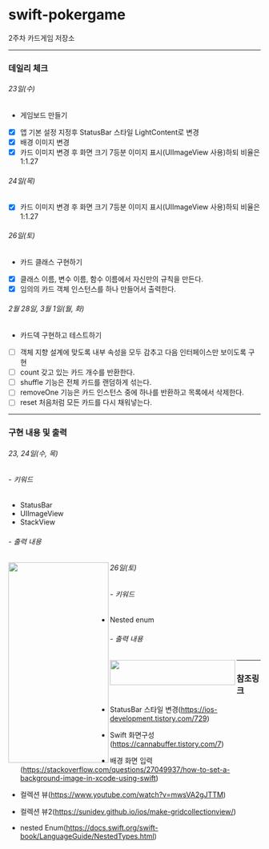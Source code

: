 # swift-pokergame

2주차 카드게임 저장소

------

### 데일리 체크

###### 23일(수)

- 게임보드 만들기

- [x] 앱 기본 설정 지정후 StatusBar 스타일 LightContent로 변경
- [x] 배경 이미지 변경
- [x] 카드 이미지 변경 후 화면 크기 7등분 이미지 표시(UIImageView 사용)하되 비율은 1:1.27

###### 24일(목)

- [x] 카드 이미지 변경 후 화면 크기 7등분 이미지 표시(UIImageView 사용)하되 비율은 1:1.27

###### 26일(토)

- 카드 클래스 구현하기
- [x] 클래스 이름, 변수 이름, 함수 이름에서 자신만의 규칙을 만든다.
- [x] 임의의 카드 객체 인스턴스를 하나 만들어서 출력한다.

###### 2월 28일, 3월 1일(월, 화)

- 카드덱 구현하고 테스트하기
- [ ] 객체 지향 설계에 맞도록 내부 속성을 모두 감추고 다음 인터페이스만 보이도록 구현
- [ ] count 갖고 있는 카드 개수를 반환한다.
- [ ] shuffle 기능은 전체 카드를 랜덤하게 섞는다.
- [ ] removeOne 기능은 카드 인스턴스 중에 하나를 반환하고 목록에서 삭제한다.
- [ ] reset 처음처럼 모든 카드를 다시 채워넣는다.

------

### 구현 내용 및 출력

###### 23, 24일(수, 목)

###### - 키워드

- StatusBar
- UIImageView
- StackView

###### - 출력 내용

<img src = "https://user-images.githubusercontent.com/84652513/155471194-07b41b2c-e06b-445b-8b1a-e2b7c06d1004.png" width = "200" height = "400" align = "left"/>



###### 26일(토)

###### - 키워드

- Nested enum

###### - 출력 내용

<img src = "https://user-images.githubusercontent.com/84652513/155845386-945a3a32-8590-4160-a47a-555ea3a0d9a8.png" width = "250" height = "50" align = "left"/>





------

### 참조링크

- StatusBar 스타일 변경(https://ios-development.tistory.com/729)

- Swift 화면구성(https://cannabuffer.tistory.com/7)

- 배경 화면 입력(https://stackoverflow.com/questions/27049937/how-to-set-a-background-image-in-xcode-using-swift)

- 컬렉션 뷰(https://www.youtube.com/watch?v=mwsVA2gJTTM)

- 컬렉션 뷰2(https://sunidev.github.io/ios/make-gridcollectionview/)

- nested Enum(https://docs.swift.org/swift-book/LanguageGuide/NestedTypes.html)

  



